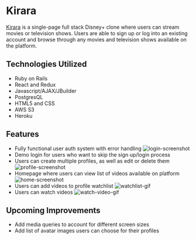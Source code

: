 # Kirara

[Kirara](https://github.com/vuongcindy/Kirara) is a single-page full stack Disney+ clone where users can stream movies or television shows. Users are able to sign up or log into an existing account and browse through any movies and television shows available on the platform.

## Technologies Utilized
+ Ruby on Rails
+ React and Redux
+ Javascript/AJAX/JBuilder
+ PostgresQL
+ HTML5 and CSS
+ AWS S3
+ Heroku

## Features
+ Fully functional user auth system with error handling
![login-screenshot](https://kirara.s3.us-west-1.amazonaws.com/login-screenshot.png)
+ Demo login for users who want to skip the sign up/login process
+ Users can create multiple profiles, as well as edit or delete them
![profile-screenshot](https://kirara.s3.us-west-1.amazonaws.com/profile-screenshot.png)
+ Homepage where users can view list of videos available on platform
![home-screenshot](https://kirara.s3.us-west-1.amazonaws.com/home-screenshot.png)
+ Users can add videos to profile watchlist
![watchlist-gif](https://kirara.s3.us-west-1.amazonaws.com/watchlist.gif)
+ Users can watch videos
![watch-video-gif](https://kirara.s3.us-west-1.amazonaws.com/watch-video.gif)
<!-- <img src="https://kirara.s3.us-west-1.amazonaws.com/watch-video.gif" alt="drawing" width="200"/> -->

## Upcoming Improvements
+ Add media queries to account for different screen sizes
+ Add list of avatar images users can choose for their profiles